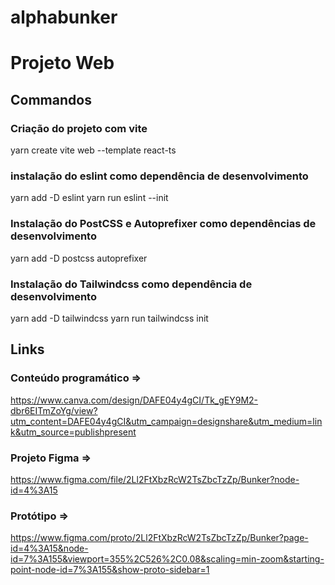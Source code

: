 # alphabunker

# Projeto Web

## Commandos

### Criação do projeto com vite

yarn create vite web --template react-ts

### instalação do eslint como dependência de desenvolvimento

yarn add -D eslint
yarn run eslint --init

### Instalação do PostCSS e Autoprefixer como dependências de desenvolvimento

yarn add -D postcss autoprefixer

### Instalação do Tailwindcss como dependência de desenvolvimento

yarn add -D tailwindcss
yarn run tailwindcss init

## Links

### Conteúdo programático =>

https://www.canva.com/design/DAFE04y4gCI/Tk_gEY9M2-dbr6EITmZoYg/view?utm_content=DAFE04y4gCI&utm_campaign=designshare&utm_medium=link&utm_source=publishpresent

### Projeto Figma =>

https://www.figma.com/file/2Ll2FtXbzRcW2TsZbcTzZp/Bunker?node-id=4%3A15

### Protótipo =>

https://www.figma.com/proto/2Ll2FtXbzRcW2TsZbcTzZp/Bunker?page-id=4%3A15&node-id=7%3A155&viewport=355%2C526%2C0.08&scaling=min-zoom&starting-point-node-id=7%3A155&show-proto-sidebar=1

